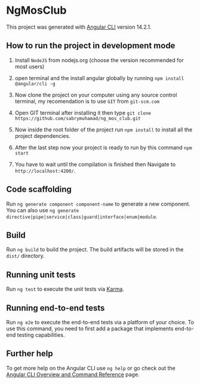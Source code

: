 # NgMosClub

This project was generated with [Angular CLI](https://github.com/angular/angular-cli) version 14.2.1.

## How to run the project in development mode

1. Install `NodeJS` from nodejs.org (choose the version recommended for most users)

2. open terminal and the install angular globally by running `npm install @angular/cli -g`

3. Now clone the project on your computer using any source control terminal, my recomendation is to use `GIT` from `git-scm.com`

4. Open GIT terminal after installing it then type `git clone https://github.com/sabrymuhamad/ng_mos_club.git`

5. Now inside the root folder of the project run `npm install` to install all the project dependencies.

6. After the last step now your project is ready to run by this command `npm start`

7. You have to wait until the compilation is finished then Navigate to `http://localhost:4200/`.


## Code scaffolding

Run `ng generate component component-name` to generate a new component. You can also use `ng generate directive|pipe|service|class|guard|interface|enum|module`.

## Build

Run `ng build` to build the project. The build artifacts will be stored in the `dist/` directory.

## Running unit tests

Run `ng test` to execute the unit tests via [Karma](https://karma-runner.github.io).

## Running end-to-end tests

Run `ng e2e` to execute the end-to-end tests via a platform of your choice. To use this command, you need to first add a package that implements end-to-end testing capabilities.

## Further help

To get more help on the Angular CLI use `ng help` or go check out the [Angular CLI Overview and Command Reference](https://angular.io/cli) page.
